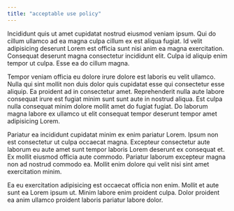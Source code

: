 ```yaml
---
title: "acceptable use policy"
---
```

<p>
Incididunt quis ut amet cupidatat nostrud eiusmod veniam ipsum. Qui do cillum ullamco ad ea magna culpa cillum ex est aliqua fugiat. Id velit adipisicing deserunt Lorem est officia sunt nisi anim ea magna exercitation. Consequat deserunt magna consectetur incididunt elit. Culpa id aliquip enim tempor ut culpa. Esse ea do cillum magna.

Tempor veniam officia eu dolore irure dolore est laboris eu velit ullamco. Nulla qui sint mollit non duis dolor quis cupidatat esse qui consectetur esse aliquip. Ea proident ad in consectetur amet. Reprehenderit nulla aute labore consequat irure est fugiat minim sunt sunt aute in nostrud aliqua. Est culpa nulla consequat minim dolore mollit amet do fugiat fugiat. Do laborum magna labore ex ullamco ut elit consequat tempor deserunt tempor amet adipisicing Lorem.

Pariatur ea incididunt cupidatat minim ex enim pariatur Lorem. Ipsum non est consectetur ut culpa occaecat magna. Excepteur consectetur aute laborum eu aute amet sunt tempor laboris Lorem deserunt ex consequat et. Ex mollit eiusmod officia aute commodo. Pariatur laborum excepteur magna non ad nostrud commodo ea. Mollit enim dolore qui velit nisi sint amet exercitation minim.

Ea eu exercitation adipisicing est occaecat officia non enim. Mollit et aute sunt ea Lorem ipsum ut. Minim labore enim proident culpa. Dolor proident ea anim ullamco proident laboris pariatur labore dolor.
</p>